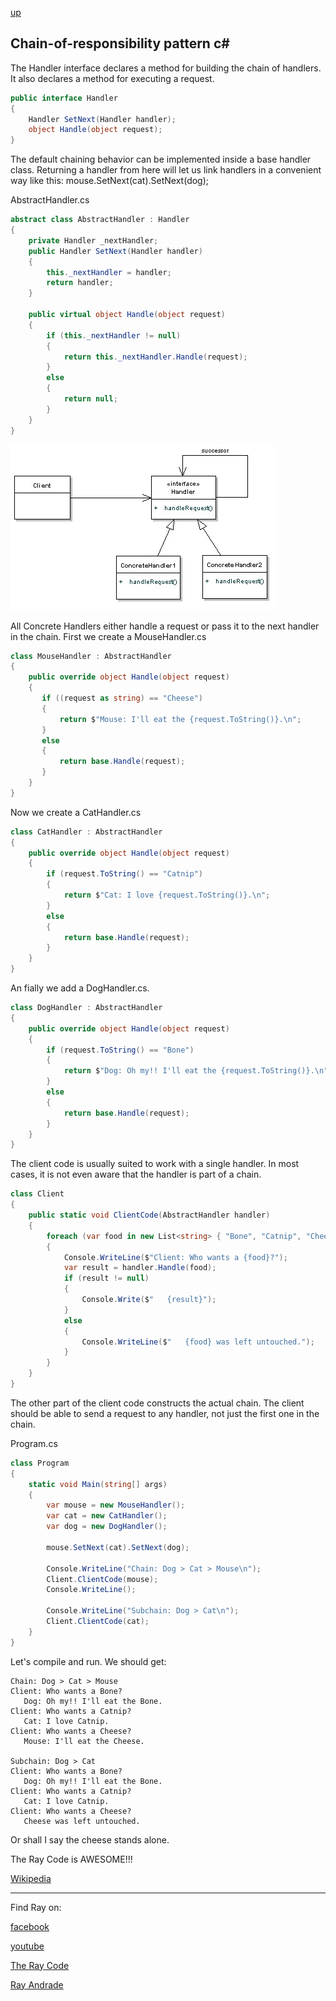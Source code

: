 [up](../README.md)

## Chain-of-responsibility pattern c#

The Handler interface declares a method for building the chain of handlers.
It also declares a method for executing a request.
```c#
public interface Handler
{
    Handler SetNext(Handler handler);
    object Handle(object request);
}
```
The default chaining behavior can be implemented inside a base handler class.
Returning a handler from here will let us link handlers in a convenient way like this:
mouse.SetNext(cat).SetNext(dog);

AbstractHandler.cs
```c#
abstract class AbstractHandler : Handler
{
    private Handler _nextHandler;
    public Handler SetNext(Handler handler)
    {
        this._nextHandler = handler;
        return handler;
    }
        
    public virtual object Handle(object request)
    {
        if (this._nextHandler != null)
        {
            return this._nextHandler.Handle(request);
        }
        else
        {
            return null;
        }
    }
}
```
![ChainOfResponsibility](/UMLs/images/ChainOfResponsibility/ChainOfResponsibility-2.jpg)

All Concrete Handlers either handle a request or pass it to the next handler in the chain.
First we create a MouseHandler.cs
```c#
class MouseHandler : AbstractHandler
{
    public override object Handle(object request)
    {
       if ((request as string) == "Cheese")
       {
           return $"Mouse: I'll eat the {request.ToString()}.\n";
       }
       else
       {
           return base.Handle(request);
       }
    }
}
```
Now we create a CatHandler.cs
```c#
class CatHandler : AbstractHandler
{
    public override object Handle(object request)
    {
        if (request.ToString() == "Catnip")
        {
            return $"Cat: I love {request.ToString()}.\n";
        }
        else
        {
            return base.Handle(request);
        }
    }
}
```

An fially we add a DogHandler.cs.
```c#
class DogHandler : AbstractHandler
{
    public override object Handle(object request)
    {
        if (request.ToString() == "Bone")
        {
            return $"Dog: Oh my!! I'll eat the {request.ToString()}.\n";
        }
        else
        {
            return base.Handle(request);
        }
    }
}
```
The client code is usually suited to work with a single handler. 
In most cases, it is not even aware that the handler is part of a chain.

```c#
class Client
{
    public static void ClientCode(AbstractHandler handler)
    {
        foreach (var food in new List<string> { "Bone", "Catnip", "Cheese" })
        {
            Console.WriteLine($"Client: Who wants a {food}?");
            var result = handler.Handle(food);
            if (result != null)
            {
                Console.Write($"   {result}");
            }
            else
            {
                Console.WriteLine($"   {food} was left untouched.");
            }
        }
    }
}
```
The other part of the client code constructs the actual chain.
The client should be able to send a request to any handler, not just the first one in the chain.

Program.cs
```c#
class Program
{
    static void Main(string[] args)
    {
        var mouse = new MouseHandler();
        var cat = new CatHandler();
        var dog = new DogHandler();

        mouse.SetNext(cat).SetNext(dog);

        Console.WriteLine("Chain: Dog > Cat > Mouse\n");
        Client.ClientCode(mouse);
        Console.WriteLine();

        Console.WriteLine("Subchain: Dog > Cat\n");
        Client.ClientCode(cat);
    }
}
```
Let's compile and run.
We should get:
```run
Chain: Dog > Cat > Mouse
Client: Who wants a Bone?
   Dog: Oh my!! I'll eat the Bone.
Client: Who wants a Catnip?
   Cat: I love Catnip.
Client: Who wants a Cheese?
   Mouse: I'll eat the Cheese.

Subchain: Dog > Cat
Client: Who wants a Bone?
   Dog: Oh my!! I'll eat the Bone.
Client: Who wants a Catnip?
   Cat: I love Catnip.
Client: Who wants a Cheese?
   Cheese was left untouched.
```
Or shall I say the cheese stands alone.

The Ray Code is AWESOME!!!

[Wikipedia](https://en.wikipedia.org/wiki/Chain-of-responsibility_pattern)

----------------------------------------------------------------------------------------------------

Find Ray on:

[facebook](https://www.facebook.com/TheRayCode/)

[youtube](https://www.youtube.com/user/AndradeRay/)

[The Ray Code](https://www.RayAndrade.com)

[Ray Andrade](https://www.RayAndrade.org)
